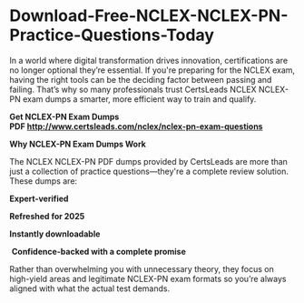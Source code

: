 # Download-Free-NCLEX-NCLEX-PN-Practice-Questions-Today
<p>In a world where digital transformation drives innovation, certifications are no longer optional they&rsquo;re essential. If you&#39;re preparing for the NCLEX exam, having the right tools can be the deciding factor between passing and failing. That&rsquo;s why so many professionals trust CertsLeads NCLEX NCLEX-PN exam dumps a smarter, more efficient way to train and qualify.</p> <p><strong>Get NCLEX-PN Exam Dumps PDF&nbsp;<a href="http://www.certsleads.com/nclex/nclex-pn-exam-questions">http://www.certsleads.com/nclex/nclex-pn-exam-questions</a></strong></p> <p><strong>Why NCLEX-PN Exam Dumps Work</strong></p> <p>The NCLEX NCLEX-PN PDF dumps provided by CertsLeads are more than just a collection of practice questions&mdash;they&#39;re a complete review solution. These dumps are:</p> <p><strong>Expert-verified</strong></p> <p><strong>Refreshed for 2025</strong></p> <p><strong>Instantly downloadable</strong></p> <p>&nbsp;<strong>Confidence-backed with a complete promise</strong></p> <p>Rather than overwhelming you with unnecessary theory, they focus on high-yield areas and legitimate NCLEX-PN exam formats so you&rsquo;re always aligned with what the actual test demands.</p> <p>&nbsp;</p>

